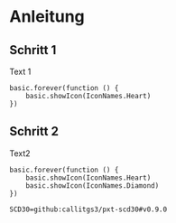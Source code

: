 # Anleitung

## Schritt 1

Text 1 

```blocks
basic.forever(function () {
    basic.showIcon(IconNames.Heart)
})
```

## Schritt 2

Text2

```blocks
basic.forever(function () {
    basic.showIcon(IconNames.Heart)
    basic.showIcon(IconNames.Diamond)
})
```

```package
SCD30=github:callitgs3/pxt-scd30#v0.9.0
```
